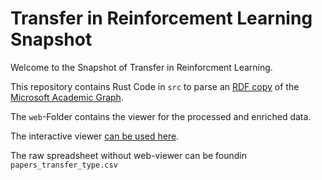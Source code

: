 # Transfer in Reinforcement Learning Snapshot

Welcome to the Snapshot of Transfer in Reinforcment Learning.

This repository contains Rust Code in `src` to parse an [RDF copy](https://zenodo.org/record/3936556) of the [Microsoft Academic Graph](https://www.microsoft.com/en-us/research/project/microsoft-academic-graph/).

The `web`-Folder contains the viewer for the processed and enriched data.

The interactive viewer [can be used here](https://tlsnap.github.io).

The raw spreadsheet without web-viewer can be foundin `papers_transfer_type.csv`
